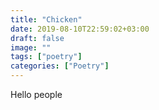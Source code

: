 ```yaml
---
title: "Chicken"
date: 2019-08-10T22:59:02+03:00
draft: false
image: ""
tags: ["poetry"]
categories: ["Poetry"]
---
```


Hello people